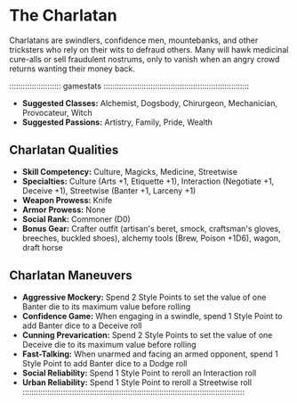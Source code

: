 # The Charlatan 

Charlatans are swindlers, confidence men, mountebanks, and other
tricksters who rely on their wits to defraud others. Many will hawk
medicinal cure-alls or sell fraudulent nostrums, only to vanish when an
angry crowd returns wanting their money back.

::::::::::::::::::::::: gamestats :::::::::::::::::::::::::::::::::::::::::::::::::::::::::::::::::
- **Suggested Classes:** Alchemist, Dogsbody, Chirurgeon, Mechanician, Provocateur, Witch
- **Suggested Passions:** Artistry, Family, Pride, Wealth

## Charlatan Qualities

- **Skill Competency:** Culture, Magicks, Medicine, Streetwise
- **Specialties:** Culture (Arts +1, Etiquette +1), Interaction (Negotiate +1, Deceive +1), Streetwise (Banter +1, Larceny +1)
- **Weapon Prowess:** Knife
- **Armor Prowess:** None
- **Social Rank:** Commoner (D0)
- **Bonus Gear:** Crafter outfit (artisan's beret, smock, craftsman's gloves, breeches, buckled shoes), alchemy tools (Brew, Poison +1D6),
  wagon, draft horse

## Charlatan Maneuvers

- **Aggressive Mockery:** Spend 2 Style Points to set the value of one Banter die to its maximum value before rolling
- **Confidence Game:** When engaging in a swindle, spend 1 Style Point to add Banter dice to a Deceive roll
- **Cunning Prevarication:** Spend 2 Style Points to set the value of one Deceive die to its maximum value before rolling
- **Fast-Talking:** When unarmed and facing an armed opponent, spend 1 Style Point to add Banter dice to a Dodge roll
- **Social Reliability:** Spend 1 Style Point to reroll an Interaction roll
- **Urban Reliability:** Spend 1 Style Point to reroll a Streetwise roll
:::::::::::::::::::::::::::::::::::::::::::::::::::::::::::::::::::::::::::::::::::::::::::::::::::
